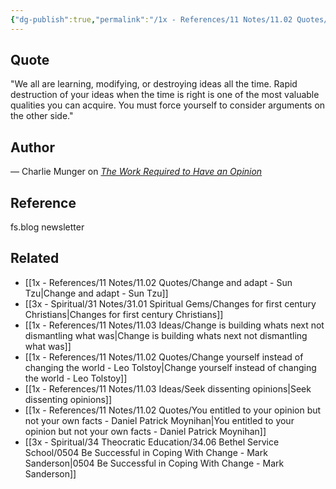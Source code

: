 ```yaml
---
{"dg-publish":true,"permalink":"/1x - References/11 Notes/11.02 Quotes/We all are learning, modifying, or destroying ideas all the time. Rapid destruction of your ideas when the time is right is one of the most valuable qualities you can acquire - Charlie Munger/","title":"We all are learning, modifying, or destroying ideas all the time. Rapid destruction of your ideas when the time is right is one of the most valuable qualities you can acquire - Charlie Munger","created":"2024-02-04T22:04:08.343+03:00","updated":"2024-02-14T20:18:36.524+03:00"}
---
```



## Quote
"We all are learning, modifying, or destroying ideas all the time. Rapid destruction of your ideas when the time is right is one of the most valuable qualities you can acquire. You must force yourself to consider arguments on the other side."

## Author
— Charlie Munger on _[The Work Required to Have an Opinion](https://fs.blog/the-work-required-to-have-an-opinion/)_

## Reference
fs.blog newsletter

## Related
- [[1x - References/11 Notes/11.02 Quotes/Change and adapt - Sun Tzu\|Change and adapt - Sun Tzu]]
- [[3x - Spiritual/31 Notes/31.01 Spiritual Gems/Changes for first century Christians\|Changes for first century Christians]]
- [[1x - References/11 Notes/11.03 Ideas/Change is building whats next not dismantling what was\|Change is building whats next not dismantling what was]]
- [[1x - References/11 Notes/11.02 Quotes/Change yourself instead of changing the world - Leo Tolstoy\|Change yourself instead of changing the world - Leo Tolstoy]]
- [[1x - References/11 Notes/11.03 Ideas/Seek dissenting opinions\|Seek dissenting opinions]]
- [[1x - References/11 Notes/11.02 Quotes/You entitled to your opinion but not your own facts - Daniel Patrick Moynihan\|You entitled to your opinion but not your own facts - Daniel Patrick Moynihan]]
- [[3x - Spiritual/34 Theocratic Education/34.06 Bethel Service School/0504 Be Successful in Coping With Change - Mark Sanderson\|0504 Be Successful in Coping With Change - Mark Sanderson]]